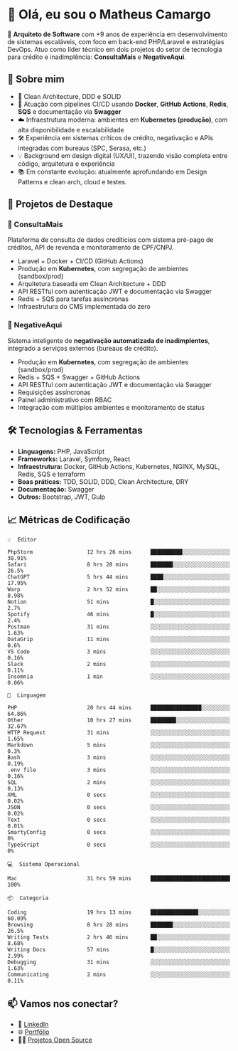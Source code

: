 # 👋 Olá, eu sou o Matheus Camargo

🎯 **Arquiteto de Software** com +9 anos de experiência em desenvolvimento de sistemas escaláveis, com foco em back-end PHP/Laravel e estratégias DevOps. Atuo como líder técnico em dois projetos do setor de tecnologia para crédito e inadimplência: **ConsultaMais** e **NegativeAqui**.

## 🧠 Sobre mim

- 🚀 Clean Architecture, DDD e SOLID
- 🔁 Atuação com pipelines CI/CD usando **Docker**, **GitHub Actions**, **Redis**, **SQS** e documentação via **Swagger**
- ☁️ Infraestrutura moderna: ambientes em **Kubernetes (produção)**, com alta disponibilidade e escalabilidade
- 🛠️ Experiência em sistemas críticos de crédito, negativação e APIs integradas com bureaus (SPC, Serasa, etc.)
- 💡 Background em design digital (UX/UI), trazendo visão completa entre código, arquitetura e experiência
- 📚 Em constante evolução: atualmente aprofundando em Design Patterns e clean arch, cloud e testes.

## 🚧 Projetos de Destaque

### 🔹 ConsultaMais
Plataforma de consulta de dados creditícios com sistema pré-pago de créditos, API de revenda e monitoramento de CPF/CNPJ.

- Laravel + Docker + CI/CD (GitHub Actions)
- Produção em **Kubernetes**, com segregação de ambientes (sandbox/prod)
- Arquitetura baseada em Clean Architecture + DDD
- API RESTful com autenticação JWT e documentação via Swagger
- Redis + SQS para tarefas assíncronas
- Infraestrutura do CMS implementada do zero

### 🔹 NegativeAqui
Sistema inteligente de **negativação automatizada de inadimplentes**, integrado a serviços externos (bureaus de crédito).

- Produção em **Kubernetes**, com segregação de ambientes (sandbox/prod)
- Redis + SQS + Swagger + GitHub Actions
- API RESTful com autenticação JWT e documentação via Swagger
- Requisições assíncronas
- Painel administrativo com RBAC
- Integração com múltiplos ambientes e monitoramento de status

## 🛠️ Tecnologias & Ferramentas

- **Linguagens:** PHP, JavaScript
- **Frameworks:** Laravel, Symfony, React
- **Infraestrutura:** Docker, GitHub Actions, Kubernetes, NGINX, MySQL, Redis, SQS e terraform
- **Boas práticas:** TDD, SOLID, DDD, Clean Architecture, DRY
- **Documentação:** Swagger
- **Outros:** Bootstrap, JWT, Gulp

## 📈 Métricas de Codificação

```text
💡  Editor

PhpStorm                 12 hrs 26 mins      ██████████░░░░░░░░░░░░░░░     38.91%
Safari                   8 hrs 28 mins       ███████░░░░░░░░░░░░░░░░░░      26.5%
ChatGPT                  5 hrs 44 mins       ████░░░░░░░░░░░░░░░░░░░░░     17.95%
Warp                     2 hrs 52 mins       ██░░░░░░░░░░░░░░░░░░░░░░░      8.98%
Notion                   51 mins             █░░░░░░░░░░░░░░░░░░░░░░░░       2.7%
Spotify                  46 mins             █░░░░░░░░░░░░░░░░░░░░░░░░       2.4%
Postman                  31 mins             ░░░░░░░░░░░░░░░░░░░░░░░░░      1.63%
DataGrip                 11 mins             ░░░░░░░░░░░░░░░░░░░░░░░░░       0.6%
VS Code                  3 mins              ░░░░░░░░░░░░░░░░░░░░░░░░░      0.16%
Slack                    2 mins              ░░░░░░░░░░░░░░░░░░░░░░░░░      0.11%
Insomnia                 1 min               ░░░░░░░░░░░░░░░░░░░░░░░░░      0.06%
```
```text
💬  Linguagem

PHP                      20 hrs 44 mins      ████████████████░░░░░░░░░     64.86%
Other                    10 hrs 27 mins      ████████░░░░░░░░░░░░░░░░░     32.67%
HTTP Request             31 mins             ░░░░░░░░░░░░░░░░░░░░░░░░░      1.65%
Markdown                 5 mins              ░░░░░░░░░░░░░░░░░░░░░░░░░       0.3%
Bash                     3 mins              ░░░░░░░░░░░░░░░░░░░░░░░░░      0.19%
.env file                3 mins              ░░░░░░░░░░░░░░░░░░░░░░░░░      0.16%
SQL                      2 mins              ░░░░░░░░░░░░░░░░░░░░░░░░░      0.13%
XML                      0 secs              ░░░░░░░░░░░░░░░░░░░░░░░░░      0.02%
JSON                     0 secs              ░░░░░░░░░░░░░░░░░░░░░░░░░      0.02%
Text                     0 secs              ░░░░░░░░░░░░░░░░░░░░░░░░░      0.01%
SmartyConfig             0 secs              ░░░░░░░░░░░░░░░░░░░░░░░░░         0%
TypeScript               0 secs              ░░░░░░░░░░░░░░░░░░░░░░░░░         0%
```
```text
💻  Sistema Operacional

Mac                      31 hrs 59 mins      █████████████████████████       100%
```
```text
📦  Categoria

Coding                   19 hrs 13 mins      ███████████████░░░░░░░░░░     60.09%
Browsing                 8 hrs 28 mins       ███████░░░░░░░░░░░░░░░░░░      26.5%
Writing Tests            2 hrs 46 mins       ██░░░░░░░░░░░░░░░░░░░░░░░      8.68%
Writing Docs             57 mins             █░░░░░░░░░░░░░░░░░░░░░░░░      2.99%
Debugging                31 mins             ░░░░░░░░░░░░░░░░░░░░░░░░░      1.63%
Communicating            2 mins              ░░░░░░░░░░░░░░░░░░░░░░░░░      0.11%
```

## 📫 Vamos nos conectar?

- 💼 [LinkedIn](https://www.linkedin.com/in/matheuscamargoxavier)
- 🌐 [Portfólio](https://matheuscamargo.co)
- 🧑‍💻 [Projetos Open Source](https://github.com/bymatheus)
